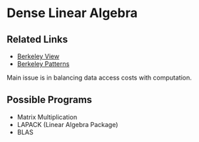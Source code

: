 # Dense Linear Algebra

## Related Links

 - [Berkeley View](http://view.eecs.berkeley.edu/wiki/Dense_Linear_Algebra)
 - [Berkeley Patterns](http://parlab.eecs.berkeley.edu/wiki/_media/patterns/dense.pdf)

Main issue is in balancing data access costs with computation.

## Possible Programs

 - Matrix Multiplication
 - LAPACK (Linear Algebra Package)
  - BLAS
